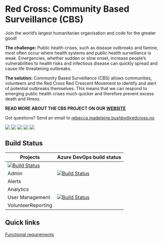 # Red Cross: Community Based Surveillance (CBS)

Join the world’s largest humanitarian organisation and code for the greater good!

**The challenge:**
Public health crises, such as disease outbreaks and famine, most often occur where health systems and public health surveillance is weak. Emergencies, whether sudden or slow onset, increase people’s vulnerabilities to health risks and infectious disease can quickly spread and cause life threatening outbreaks.

**The solution:**
Community Based Surveillance (CBS) allows communities, volunteers and the Red Cross Red Crescent Movement to identify and alert of potential outbreaks themselves. This means that we can respond to emerging public health crises much quicker and therefore prevent excess death and illness.

**READ MORE ABOUT THE CBS PROJECT ON OUR [WEBSITE](https://cbsrc.org/)**

Got questions? Send an email to rebecca.madeleine.bushby@redcross.no 


![](https://img.shields.io/github/stars/ifrcgo/cbs.svg)
![](https://img.shields.io/github/forks/ifrcgo/cbs.svg)
![](https://img.shields.io/github/watchers/ifrcgo/cbs.svg)
![](https://img.shields.io/github/tag/ifrcgo/cbs.svg)
![](https://img.shields.io/github/issues/ifrcgo/cbs.svg)

## Build Status

| Projects  | Azure DevOps build status  |
|---|---|
| [![Build Status](https://cbsrc.visualstudio.com/cbs/_apis/build/status/Voluntenteer%20Reporting%20CI)](https://cbsrc.visualstudio.com/cbs/_build/latest?definitionId=1) |
| Admin  | [![Build Status](https://cbsrc.visualstudio.com/cbs/_apis/build/status/Admin%20CI)](https://cbsrc.visualstudio.com/cbs/_build/latest?definitionId=4) |
| Alerts  | |
| Analytics  |  |
| User Management  | [![Build Status](https://cbsrc.visualstudio.com/cbs/_apis/build/status/User%20Management%20CI)](https://cbsrc.visualstudio.com/cbs/_build/latest?definitionId=3) |
| VolunteerReporting  | |

## Quick links
[Functional requirements](https://github.com/IFRCGo/cbs/blob/master/Documentation/Requirements/CBS%20Functional%20requirements%20and%20technology%20blueprint-2.pdf)
